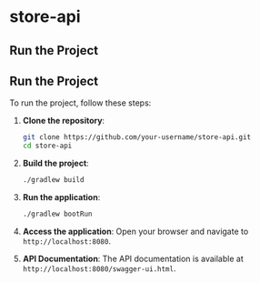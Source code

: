 # store-api
## Run the Project

## Run the Project

To run the project, follow these steps:

1. **Clone the repository**:
   ```sh
   git clone https://github.com/your-username/store-api.git
   cd store-api
   ```

2. **Build the project**:
   ```sh
   ./gradlew build
   ```

3. **Run the application**:
   ```sh
   ./gradlew bootRun
   ```

4. **Access the application**:
   Open your browser and navigate to `http://localhost:8080`.

5. **API Documentation**:
   The API documentation is available at `http://localhost:8080/swagger-ui.html`.